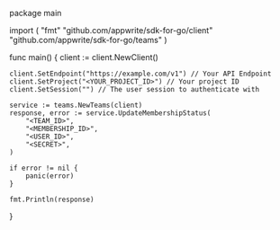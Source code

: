 package main

import (
    "fmt"
    "github.com/appwrite/sdk-for-go/client"
    "github.com/appwrite/sdk-for-go/teams"
)

func main() {
    client := client.NewClient()

    client.SetEndpoint("https://example.com/v1") // Your API Endpoint
    client.SetProject("<YOUR_PROJECT_ID>") // Your project ID
    client.SetSession("") // The user session to authenticate with

    service := teams.NewTeams(client)
    response, error := service.UpdateMembershipStatus(
        "<TEAM_ID>",
        "<MEMBERSHIP_ID>",
        "<USER_ID>",
        "<SECRET>",
    )

    if error != nil {
        panic(error)
    }

    fmt.Println(response)
}
